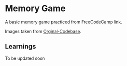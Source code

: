 # Memory Game

A basic memory game practiced from FreeCodeCamp [link](https://youtu.be/lhNdUVh3qCc).

Images taken from [Orginal-Codebase](https://github.com/kubowania/memory-game).

## Learnings

To be updated soon